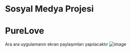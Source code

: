 # Sosyal Medya Projesi
# PureLove
Ara ara uygulamanın ekran paylaşımları yapılacaktır
![image](https://github.com/user-attachments/assets/2e49bab9-479f-414f-87a3-1faff08ce74c)
